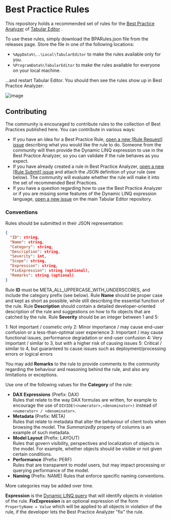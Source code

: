 # Best Practice Rules
This repository holds a recommended set of rules for the [Best Practice Analyzer](https://github.com/otykier/TabularEditor/wiki/Best-Practice-Analyzer) of [Tabular Editor](https://tabulareditor.github.io/) .

To use these rules, simply download the BPARules.json file from the releases page. Store the file in one of the following locations:

* `%AppData%\..\Local\TabularEditor` to make the rules available only for you.
* `%ProgramData%\TabularEditor` to make the rules available for everyone on your local machine.

...and restart Tabular Editor. You should then see the rules show up in Best Practice Analyzer:

![image](https://user-images.githubusercontent.com/8976200/31409928-d60dc69c-ae0d-11e7-9372-6944dafec1ee.png)

## Contributing

The community is encouraged to contribute rules to the collection of Best Practices published here. You can contribute in various ways:

- If you have an idea for a Best Practice Rule, [open a new \[Rule Request\] issue](https://github.com/TabularEditor/BestPracticeRules/issues/new?title=[Rule%20Request]%20Provide%20short%20rule%20description) describing what you would like the rule to do. Someone from the community will then provide the Dynamic LINQ expression to use in the Best Practice Analyzer, so you can validate if the rule behaves as you expect.
- If you have already created a rule in Best Practice Analyzer, [open a new \[Rule Submit\] issue](https://github.com/TabularEditor/BestPracticeRules/issues/new?title=[Rule%20Submit]%20Your%20rule%20name) and attach the JSON definition of your rule (see below). The community will evaluate whether the rule will make it into the set of recommended Best Practices.
- If you have a question regarding how to use the Best Practice Analyzer or if you are missing some features of the Dynamic LINQ expression language, [open a new issue](https://github.com/otykier/TabularEditor/issues/new) on the main Tabular Editor repository.

### Conventions

Rules should be submitted in their JSON representation:

```json
{
  "ID": string,
  "Name": string,
  "Category": string,
  "Description": string,
  "Severity": int,
  "Scope": string,
  "Expression": string,
  "FixExpression": string (optional),
  "Remarks": string (optional)
}
```

Rule **ID** must be META_ALL_UPPERCASE_WITH_UNDERSCORES, and include the category prefix (see below). Rule **Name** should be proper case and kept as short as possible, while still describing the essential function of the rule. Rule **Description** should contain a detailed developer-oriented description of the rule and suggestions on how to fix objects that are catched by the rule. Rule **Severity** should be an integer between 1 and 5:

1: Not important / cosmetic only
2: Minor importance / may cause end-user confusion or a less-than-optimal user experience
3: Important / may cause functional issues, performance degradation or end-user confusion
4: Very important / similar to 3, but with a higher risk of causing issues
5: Critical / similar to 4, but guaranteed to cause issues such as deployment/processing errors or logical errors

You may add **Remarks** to the rule to provide comments to the community regarding the behaviour and reasoning behind the rule, and also any limitations or exceptions.

Use one of the following values for the **Category** of the rule:

- **DAX Expressions** (Prefix: DAX)  
 Rules that relate to the way DAX formulas are written, for example to encourage the use of `DIVIDE(<numerator>,<denominator>)` instead of `<numerator> / <denominator>`.
- **Metadata** (Prefix: META)  
 Rules that relate to metadata that alter the behaviour of client tools when browsing the model. The *SummarizeBy* property of columns is an example of such metadata.
- **Model Layout** (Prefix: LAYOUT)  
 Rules that govern visibility, perspectives and localization of objects in the model. For example, whether objects should be visible or not given certain conditions.
- **Performance** (Prefix: PERF)  
 Rules that are transparent to model users, but may impact processing or querying performance of the model.
- **Naming** (Prefix: NAME)
 Rules that enforce specific naming conventions.

More categories may be added over time.

**Expression** is the [Dynamic LINQ query](https://github.com/otykier/TabularEditor/wiki/Best-Practice-Analyzer#rule-expression-samples) that will identify objects in violation of the rule. **FixExpression** is an optional expression of the form `PropertyName = Value` which will be applied to all objects in violation of the rule, if the developer lets the Best Practice Analyzer "fix" the rule.
